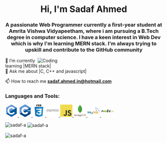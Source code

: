 <h1 align="center">Hi, I'm Sadaf Ahmed</h1>
<h3 align="center">A passionate Web Programmer currently a first-year student at Amrita Vishwa Vidyapeetham, where i am pursuing a B.Tech degree in computer science. I have a keen interest in Web Dev which is why I'm learning MERN stack. I'm always trying to upskill and contribute to the GitHub community</h3>
<img align="right" alt="Coding" Width=400 src="https://i.pinimg.com/originals/5c/8f/08/5c8f08b5fe55e12baae6fc54e46c343a.gif">
🌱 I’m currently learning |MERN stack|
<br>
💬 Ask me about |C, C++ and javascript|

📫 How to reach me **sadaf.ahmed.in@hotmail.com**

<h3 align="left">Languages and Tools:</h3>
<p align="left"> <a href="https://www.cprogramming.com/" target="_blank" rel="noreferrer"> <img src="https://raw.githubusercontent.com/devicons/devicon/master/icons/c/c-original.svg" alt="c" width="40" height="40"/> </a> <a href="https://www.w3schools.com/cpp/" target="_blank" rel="noreferrer"> <img src="https://raw.githubusercontent.com/devicons/devicon/master/icons/cplusplus/cplusplus-original.svg" alt="cplusplus" width="40" height="40"/> </a> <a href="https://www.w3schools.com/css/" target="_blank" rel="noreferrer"> <img src="https://raw.githubusercontent.com/devicons/devicon/master/icons/css3/css3-original-wordmark.svg" alt="css3" width="40" height="40"/> </a> <a href="https://expressjs.com" target="_blank" rel="noreferrer"> <img src="https://raw.githubusercontent.com/devicons/devicon/master/icons/express/express-original-wordmark.svg" alt="express" width="40" height="40"/> </a> <a href="https://developer.mozilla.org/en-US/docs/Web/JavaScript" target="_blank" rel="noreferrer"> <img src="https://raw.githubusercontent.com/devicons/devicon/master/icons/javascript/javascript-original.svg" alt="javascript" width="40" height="40"/> </a> <a href="https://www.mongodb.com/" target="_blank" rel="noreferrer"> <img src="https://raw.githubusercontent.com/devicons/devicon/master/icons/mongodb/mongodb-original-wordmark.svg" alt="mongodb" width="40" height="40"/> </a> <a href="https://www.mysql.com/" target="_blank" rel="noreferrer"> <img src="https://raw.githubusercontent.com/devicons/devicon/master/icons/mysql/mysql-original-wordmark.svg" alt="mysql" width="40" height="40"/> </a> <a href="https://nodejs.org" target="_blank" rel="noreferrer"> <img src="https://raw.githubusercontent.com/devicons/devicon/master/icons/nodejs/nodejs-original-wordmark.svg" alt="nodejs" width="40" height="40"/> </a> </p>

<p><img align="left" src="https://github-readme-stats.vercel.app/api/top-langs?username=sadaf-a&show_icons=true&locale=en&layout=compact" alt="sadaf-a" /></p>

<p>&nbsp;<img align="center" src="https://github-readme-stats.vercel.app/api?username=sadaf-a&show_icons=true&locale=en" alt="sadaf-a" /></p>

<p><img align="center" src="https://github-readme-streak-stats.herokuapp.com/?user=sadaf-a&" alt="sadaf-a" /></p>
